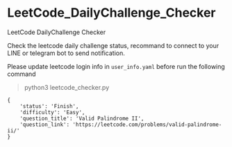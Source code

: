 # LeetCode_DailyChallenge_Checker
LeetCode DailyChallenge Checker

Check the leetcode daily challenge status, recommand to connect to your LINE or telegram bot to send notification.

Please update leetcode login info in `user_info.yaml` before run the following command 

> python3 leetcode_checker.py
```python3
{
    'status': 'Finish',
    'difficulty': 'Easy',
    'question_title': 'Valid Palindrome II',
    'question_link': 'https://leetcode.com/problems/valid-palindrome-ii/'
}
```
